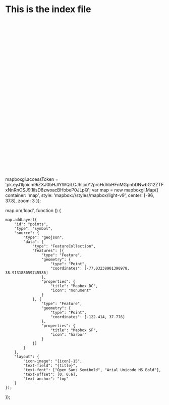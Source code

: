  <link rel="stylesheet" href="https://unpkg.com/leaflet@1.3.3/dist/leaflet.css"
   integrity="sha512-Rksm5RenBEKSKFjgI3a41vrjkw4EVPlJ3+OiI65vTjIdo9brlAacEuKOiQ5OFh7cOI1bkDwLqdLw3Zg0cRJAAQ=="
   crossorigin=""/>
   

# This is the index file

 <div id="mapid"></div>

<style>
#mapid {height: 180px; }
</style>


 <!-- Make sure you put this AFTER Leaflet's CSS -->
<script src='https://api.tiles.mapbox.com/mapbox-gl-js/v0.47.0/mapbox-gl.js'></script>
<link href='https://api.tiles.mapbox.com/mapbox-gl-js/v0.47.0/mapbox-gl.css' rel='stylesheet' />


<div id='map' style='width: 400px; height: 300px;'></div>
<script>
mapboxgl.accessToken = 'pk.eyJ1Ijoicm9iZXJ0bHJlYWQiLCJhIjoiY2prcHdhbHFnMGpnbDNwbG12ZTFxNnRnOSJ9.1ilsD8zwoacBHbbeP0JLpQ';
var map = new mapboxgl.Map({
    container: 'map',
    style: 'mapbox://styles/mapbox/streets-v9'
});
</script>

mapboxgl.accessToken = 'pk.eyJ1Ijoicm9iZXJ0bHJlYWQiLCJhIjoiY2prcHdhbHFnMGpnbDNwbG12ZTFxNnRnOSJ9.1ilsD8zwoacBHbbeP0JLpQ';
var map = new mapboxgl.Map({
    container: 'map',
    style: 'mapbox://styles/mapbox/light-v9',
    center: [-96, 37.8],
    zoom: 3
});

map.on('load', function () {

    map.addLayer({
        "id": "points",
        "type": "symbol",
        "source": {
            "type": "geojson",
            "data": {
                "type": "FeatureCollection",
                "features": [{
                    "type": "Feature",
                    "geometry": {
                        "type": "Point",
                        "coordinates": [-77.03238901390978, 38.913188059745586]
                    },
                    "properties": {
                        "title": "Mapbox DC",
                        "icon": "monument"
                    }
                }, {
                    "type": "Feature",
                    "geometry": {
                        "type": "Point",
                        "coordinates": [-122.414, 37.776]
                    },
                    "properties": {
                        "title": "Mapbox SF",
                        "icon": "harbor"
                    }
                }]
            }
        },
        "layout": {
            "icon-image": "{icon}-15",
            "text-field": "{title}",
            "text-font": ["Open Sans Semibold", "Arial Unicode MS Bold"],
            "text-offset": [0, 0.6],
            "text-anchor": "top"
        }
    });
});

<!--
// <script>
// var mymap = L.map('mapid').setView([51.505, -0.09], 13);

// // // pk.eyJ1Ijoicm9iZXJ0bHJlYWQiLCJhIjoiY2lvcTkyejZtMDAxdHUzbTB0Z3R5MmIxZyJ9.wabsdiW8W9nY-48LRiclmw


// // L.tileLayer('https://api.tiles.mapbox.com/v4/{id}/{z}/{x}/{y}.png?access_token={pk.eyJ1Ijoicm9iZXJ0bHJlYWQiLCJhIjoiY2prcHdhbHFnMGpnbDNwbG12ZTFxNnRnOSJ9.1ilsD8zwoacBHbbeP0JLpQ}', {
// //     attribution: 'Map data &copy; <a href="https://www.openstreetmap.org/">OpenStreetMap</a> contributors, <a href="https://creativecommons.org/licenses/by-sa/2.0/">CC-BY-SA</a>, Imagery © <a href="https://www.mapbox.com/">Mapbox</a>',
// //     maxZoom: 18,
// //     id: 'mapbox.streets',
// //     accessToken: 'your.mapbox.access.token'
// // }).addTo(mymap);


// var map = L.map('mapid', {
//   'center': [0, 0],
//   'zoom': 0
// });

// var tileLayer = L.tileLayer('https://{s}.tiles.mapbox.com/v4/{mapId}/{z}/{x}/{y}.png?access_token={token}', {
//     attribution: 'Map data &copy; <a href="http://openstreetmap.org">OpenStreetMap</a> contributors, <a href="http://creativecommons.org/licenses/by-sa/2.0/">CC-BY-SA</a>, Imagery © <a href="http://mapbox.com">Mapbox</a>',
//     subdomains: ['a','b','c','d'],
//     mapId: 'rakshak.l937n12c',
//     token: 'pk.eyJ1IjoicmFrc2hhayIsImEiOiJ5cHhqeHlRIn0.Vi87VjI1cKbl1lhOn95Lpw'
// });

// tileLayer.addTo(map);
// </script>
-->
